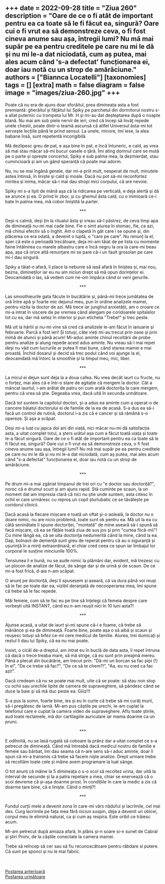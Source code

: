 
+++
date = 2022-09-28
title = "Ziua 260"
description = "Oare de ce o fi atât de important pentru ea ca toate să le fi făcut ea, singură? Oare cui o fi vrut ea să demonstreze ceva, o fi fost cineva anume sau așa, întregii lumi? Nu mă mai supăr pe ea pentru creditele pe care nu mi le dă și nu mi le-a dat niciodată, cum aș putea, mai ales acum când 's-a defectat' funcționarea ei, doar iau notă cu un strop de amărăciune."
authors = ["Biannca Locatelli"]
[taxonomies]
tags = []
[extra]
math = false
diagram = false
image = "images/ziua-260.jpg"
+++
---

Poate că nu era de ajuns doar sforăitul, prea dimineața asta a fost premiantă: gherăitul și fâțâitul lui Spiky pe parchetul din dormitorul nostru s-a aliat puternic cu trompeta lui Mr. H și mi-au dat deșteptarea după o noapte blană. Nu mai am sub piele nervii de ieri, cred că încep să învăț repede unele chestii, poate dintr-o teamă ascunsă că altfel Universul ăsta-mi tot servește lecțiile până le prind sensul. La unele, minore, îmi iese, la alea babane însă, sunt repetentă incorigibilă.

Mă dezlipesc greu de pat, e așa bine în pat, e încă întuneric, e cald, aș vrea să mai stau măcar să-mi bucur oasele o țâră. Îmi ating domnul care se mută pe o parte și oprește concertul, Spiky e sub palma mea, la dezmierdat, stau cumincioară și am un gând speranță că poate mai adorm.

Nu, nu se mai îngână genele, dar mi-a priit mult, nesperat de mult, minutele astea întinsă, în liniște și cald și moale. Dacă nu pot să-mi reconfortez mintea și inima, măcar să-i mai dau stropi mici corpului, că are nevoie.

Spiky mi s-a lipit de mână așa că la ridicarea pe verticală, e deja alertă și dă se arunce și ea. O prind în zbor, și cu ghemul ăsta cald, cu o inimioară ce-i bate în palma mea, mă cobor liniștită la parter.

<p style="text-align: center;">***</p>

Deși-s calmă, deși țin la ritualul ăsta și vreau să-l păstrez, de ceva timp apa de dimineață nu-mi mai cade bine. Fie o simt aiurea în stomac, fie, ca azi, mă chinui efectiv să o înghit. Am o clapetă în gât care i se opune și, din plăcerea ce era odată, a devenit o luptă, o "care pe care". Nu renunț la el, sper că este o perioadă trecătoare, deja mi-am tăiat de pe lista cu momente faine întâlnirea cu marele albastru care e încă negru la ora la care-mi beau apa, așa că orice altă renunțare mi se pare că-i un fault grosolan pe care mi-l dau singură.

Spiky a tăiat-o afară, îi place la nebunie să iasă afară în liniștea și, mai nou, bezna, dimineților iar eu nu am niciun drept să mă opun dorințelor ei. Deocamdată o las, să vedem cum ne-om împăca când or veni gerurile.

<p style="text-align: center;">***</p>

Las smoothieurile gata făcute în bucătărie și, până-mi trece jumătatea de oră între apă și foarte mic dejunul meu, pun în ordine analizele mamei, pentru vizita la doctor de azi. Mă trece iar junghiul anxietății, am o oroare ce mi-a intrat în viscere de pe vremea când alergam pe coridoarele spitalelor tot cu ea, dar mă setez în interior și pun eticheta "Trebe!" și trec peste.

Mă uit la hârtii și nu-mi vine să cred că analizele le-am făcut în ianuarie și februarie. Parcă a fost ieri! Și totuși, câte vieți mi-au trecut prin oase și prin inimă de atunci și până acum! Mi-aduc aminte chinul recoltării de probe pentru analize și alung repede acest adus aminte. Nu vreau să-l mai repet deși nu văd cum lucrurile ar putea fi mai bune, când starea mamei e mai proastă. Închid dosarul și decid să trec podul când voi ajunge la el, deocamdată mă întorc la smoothie și la timpul meu, mic, liber.

<p style="text-align: center;">***</p>

La micul ei dejun sunt deja la a doua cafea. Nu vrea decât iaurt cu fructe, nu o forțez, mai ales că e într-o stare de agitație că mergem la doctor. Cât a mâncat iaurtul, i-am arătat de patru ori cum arată doctorița la care mergem, pentru că vrea să știe. Degeaba vrea, dacă uită în secunda următoare.

Dacă tot suntem la capitolul doctori, și-a adus ea aminte cum a operat-o de cancere băiatul doctorului ei de familie de la ea de acasă. S-a dus ea să-i facă un control de rutină, doctorul i-a zis că e cancer și să rămână s-o opereze. Și așa a scăpat.

Deși mi-a luat cu japca doi ani din viață, nici măcar nu-mi dă satisfacția asta, a uitat complet totul, a șters urâtul așa cum a făcut toată viața și toate le-a făcut singură. Oare de ce o fi atât de important pentru ea ca toate să le fi făcut ea, singură? Oare cui o fi vrut ea să demonstreze ceva, o fi fost cineva anume sau așa, întregii lumi? Nu mă mai supăr pe ea pentru creditele pe care nu mi le dă și nu mi le-a dat niciodată, cum aș putea, mai ales acum când "s-a defectat" funcționarea ei, doar iau notă cu un strop de amărăciune.

<p style="text-align: center;">***</p>

Pe drum mi-a mai zgâriat timpanul de trei ori cu "e doctor sau doctoriță?", noroc că e drumul scurt și am ajuns rapid. Stă cuminte pe scaun, la un moment dat am impresia clară că nici nu știe unde suntem, asta citesc în ochii ei care urmăresc cu reproș un copil șturlubatic ce se tăvălește pe coridorul clinicii.

Dacă acasă la fiecare mișcare e toată un oftat și-o aoleală, la doctor nu o doare nimic, nu are nicio problemă, toate sunt ok pentru ea. Mă uit la ea cu câtă seninătate îi spune doctoriței, "montată" de mine aseară să-i spună să facă mișcare, că ea se fâțâie toată ziua de sus jos și prin "curtea fiică-mii"! Cu mine lângă ea, că se uita doctorița nedumerită când la mine, când la ea. Dap, bolnavii de demență sunt greu de reperat pentru că au o siguranță și ușurință în a minți extraordinară, ei chiar cred ceea ce spun iar limbajul lor corporal le susține minciunile 100%.

Tensiunea îi e bună, nu se aude nimic la plămâni dar, evident, mă trezesc cu un plocon de analize de făcut, de sânge dar și de urină și de scaun. De ce mi-a fost frică, d-aia n-am scăpat.

O anunț pe doctoriță, deși îi spusesem și aseară, că va dura până voi reuși să le fac pe toate dar ea, vizibil deranjată de necooperarea mea, îmi spune că trebe să le fac repede.

Măi femeie, cum să te fac eu pe tine să înțelegi că femeia despre care vorbești uită INSTANT, când eu n-am reușit nici în 10 luni asta?!

<p style="text-align: center;">***</p>

Ajunse acasă, a uitat de iaurt și-mi spune că-i e foame, că trebe să mănânce și ea de dimineață. Foarte bine, poate așa o să aibă și scaun și reușesc totuși să bifez ce-mi cere medicul de familie. Aiurea, trei dumicați și restul îi dau lui Spiky, că ea nu mai poate.

Insist, o cicăl de-a dreptul, am intrat eu în buclă de data asta, îi repet întruna că dacă o trece treaba mare, să mă strige, că eu sunt prin preajmă mereu. Până a plecat din bucătărie, am trecut prin: "Dă-mi un borcan sa fac pipi (!) în el", "De ce trebe să fac?", "De ce să te chem?!", "Aa, eu nu cred ca fac azi!".

Dacă credeam că nu se poate mai mult, uite că se poate: să stau non stop cu ochii sau urechile lipite de camera de supraveghere, să pândesc când se duce la baie și să mă duc peste ea. Giiiz!!!

S-a pus la somn, foarte bine, ies și eu în curte că trebe să-mi curăț murii, să-i pregătesc de iarnă. Mi-am pus căștile pe urechi, le-am cuplat la telefonul care e cuplat la camera video de supraveghere. Aflu toate știrile, aud toate reclamele, mă dor cartilagiile auriculare iar mama doarme ca un prunc.

<p style="text-align: center;">***</p>

E odihnită, nu se lasă rugată să coboare la prânz dar a uitat complet ce s-a petrecut de dimineață. Când mă întreabă dacă medicul nostru de familie e femeie sau bărbat, îmi dau seama că n-are sens să-i aduc aminte, doar îi spun că mi-a transmis că trebe să facem niște analize. Drept urmare trebe să recoltăm toate cele și mâine avem programare la luat sânge.

O tot anunț că mâine la 5 dimineața o s-o scol să recoltez urina, dar uită la interval de secunde și la a patra repetare a mea, chiar se enervează că o scol devreme că și-așa doarme prost. În condițiile în care la medic a zis că doarme tare bine, că e liniște. Când o minți?!

<p style="text-align: center;">***</p>

Fundul curții mele a devenit zona în care-mi vărs năduful și lacrimile, cel mai des. Curg lacrimile pe fața mea fără niciun suspin, deja a devenit un obicei, corpul meu le elimină natural, ca și cum aș respira. Este oribil ce trăiesc acum.

Mi-am petrecut după amiaza afară, în plâns și-n soare si-n sunet de Cabral și știri Protv, de la căștile conectate la camera mamei.

Trebe să reîncep să cer sau să fiu recunoscătoare pentru răbdare si putere. Că sunt pe sponci și nu le mai fabric.

<br/>

<br/>

<div class="flex justify-between">
  <div>
    <a href="/blog/ziua-259/">Postarea anterioară</a>
  </div>
  <div>
    <a href="/blog/ziua-261/">Postarea următoare</a>
  </div>
</div>
